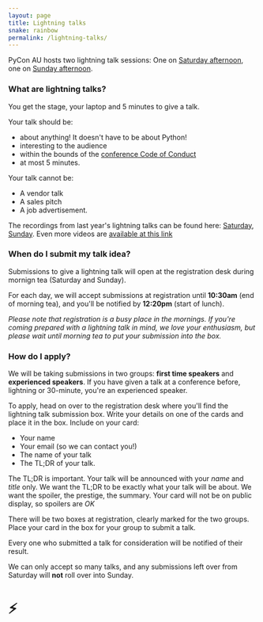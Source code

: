 ```yaml
---
layout: page
title: Lightning talks
snake: rainbow
permalink: /lightning-talks/
---
```


PyCon AU hosts two lightning talk sessions: One on [Saturday afternoon](https://2019.pycon-au.org/talks/saturday-lightning-talks), one on [Sunday afternoon](https://2019.pycon-au.org/talks/sunday-lightning-talks). 

### What are lightning talks?

You get the stage, your laptop and 5 minutes to give a talk. 

Your talk should be:

 * about anything! It doesn't have to be about Python!
 * interesting to the audience
 * within the bounds of the [conference Code of Conduct](https://2019.pycon-au.org/conduct/)
 * at most 5 minutes. 

Your talk cannot be:
 
 * A vendor talk
 * A sales pitch
 * A job advertisement.

The recordings from last year's lightning talks can be found here: [Saturday](https://youtu.be/BmWLhVMWC9I), [Sunday](https://www.youtube.com/watch?v=rNkbmu4e3MA). Even more videos are [available at this link](https://www.youtube.com/user/PyConAU/search?query=lightning)


### When do I submit my talk idea?

Submissions to give a lightning talk will open at the registration desk during mornign tea (Saturday and Sunday).

For each day, we will accept submissions at registration until **10:30am** (end of morning tea), and you'll be notified by **12:20pm** (start of lunch).

_Please note that registration is a busy place in the mornings. If you're coming prepared with a lightning talk in mind, we love your enthusiasm, but please wait until morning tea to put your submission into the box._


### How do I apply?

We will be taking submissions in two groups: **first time speakers** and **experienced speakers**. If you have given a talk at a conference before, lightning or 30-minute, you're an experienced speaker. 

To apply, head on over to the registration desk where you'll find the lightning talk submission box. Write your details on one of the cards and place it in the box. Include on your card:

 * Your name
 * Your email (so we can contact you!)
 * The name of your talk
 * The TL;DR of your talk. 

The TL;DR is important. Your talk will be announced with your _name_ and _title_ only. We want the TL;DR to be exactly what your talk will be about. We want the spoiler, the prestige, the summary. Your card will not be on public display, so spoilers are *OK*

There will be two boxes at registration, clearly marked for the two groups. Place your card in the box for your group to submit a talk.

Every one who submitted a talk for consideration will be notified of their result. 

We can only accept so many talks, and any submissions left over from Saturday will **not** roll over into Sunday. 

# ⚡️
